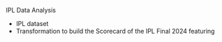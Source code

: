 IPL Data Analysis

- IPL dataset 
- Transformation to build the Scorecard of the IPL Final 2024 featuring
